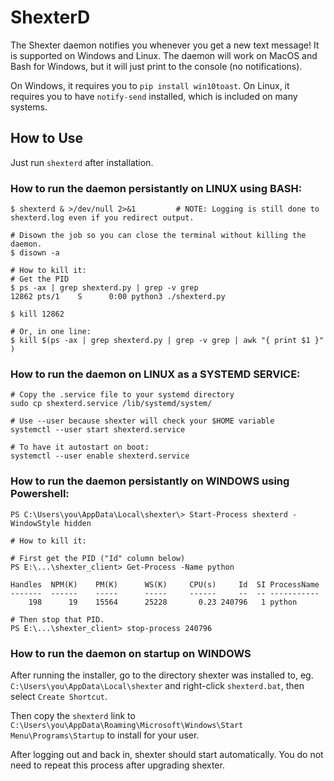 # ShexterD

The Shexter daemon notifies you whenever you get a new text message! It is supported on Windows and Linux. The daemon will work on MacOS and Bash for Windows, but it will just print to the console (no notifications).

On Windows, it requires you to `pip install win10toast`. On Linux, it requires you to have `notify-send` installed, which is included on many systems.

## How to Use
Just run `shexterd` after installation.

### How to run the daemon persistantly on LINUX using BASH:
```
$ shexterd & >/dev/null 2>&1         # NOTE: Logging is still done to shexterd.log even if you redirect output.

# Disown the job so you can close the terminal without killing the daemon.
$ disown -a         

# How to kill it:
# Get the PID
$ ps -ax | grep shexterd.py | grep -v grep
12862 pts/1    S      0:00 python3 ./shexterd.py

$ kill 12862

# Or, in one line:
$ kill $(ps -ax | grep shexterd.py | grep -v grep | awk "{ print $1 }" )
```

### How to run the daemon on LINUX as a SYSTEMD SERVICE:
```
# Copy the .service file to your systemd directory
sudo cp shexterd.service /lib/systemd/system/

# Use --user because shexter will check your $HOME variable
systemctl --user start shexterd.service

# To have it autostart on boot:
systemctl --user enable shexterd.service

```

### How to run the daemon persistantly on WINDOWS using Powershell:

```
PS C:\Users\you\AppData\Local\shexter\> Start-Process shexterd -WindowStyle hidden

# How to kill it: 

# First get the PID ("Id" column below)
PS E:\...\shexter_client> Get-Process -Name python

Handles  NPM(K)    PM(K)      WS(K)     CPU(s)     Id  SI ProcessName
-------  ------    -----      -----     ------     --  -- -----------
    198      19    15564      25228       0.23 240796   1 python

# Then stop that PID.
PS E:\...\shexter_client> stop-process 240796
```

### How to run the daemon on startup on WINDOWS
After running the installer, go to the directory shexter was installed to, eg. `C:\Users\you\AppData\Local\shexter` and right-click `shexterd.bat`, then select `Create Shortcut`.

Then copy the `shexterd` link to `C:\Users\you\AppData\Roaming\Microsoft\Windows\Start Menu\Programs\Startup` to install for your user.

After logging out and back in, shexter should start automatically. You do not need to repeat this process after upgrading shexter.